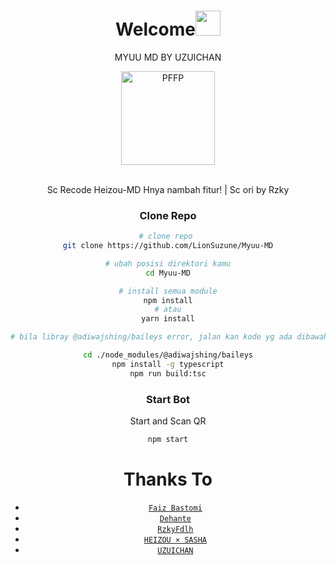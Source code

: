 <h1 align="center">Welcome<img src="https://user-images.githubusercontent.com/1303154/88677602-1635ba80-d120-11ea-84d8-d263ba5fc3c0.gif" width="40px" alt=""><br></h1>
<p align="center">MYUU MD BY UZUICHAN</p>
<div align="center">
<img src="https://telegra.ph/file/e10781736e400e227566e.jpg" width="150" height="150" border="0" alt="PFFP">

<br> Sc Recode Heizou-MD Hnya nambah fitur! | Sc ori by Rzky

### Clone Repo

```bash
# clone repo 
git clone https://github.com/LionSuzune/Myuu-MD

# ubah posisi direktori kamu
cd Myuu-MD

# install semua module
npm install
# atau
yarn install

# bila libray @adiwajshing/baileys error, jalan kan kode yg ada dibawah ini

cd ./node_modules/@adiwajshing/baileys
npm install -g typescript
npm run build:tsc
```

### Start Bot

Start and Scan QR<br />

```bash
npm start
```

# Thanks To

-   [`Faiz Bastomi`](https://github.com/FaizBastomi)
-   [`Dehante`](https://github.com/Dehanjing)
-   [`RzkyFdlh`](https://github.com/Rizky878)
-   [`HEIZOU × SASHA`](https://github.com/LyliaSasha/Heizou-MD)
-   [`UZUICHAN`](https://github.com/LionSuzune)
